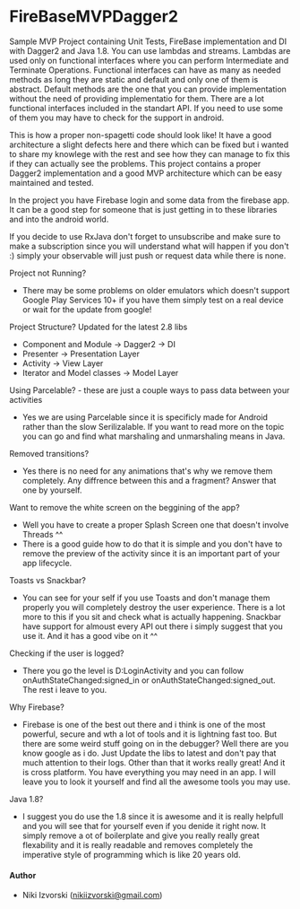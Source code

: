 FireBaseMVPDagger2
==========

Sample MVP Project containing Unit Tests, FireBase implementation and DI with Dagger2 and Java 1.8. You can use lambdas and streams. Lambdas are used only on functional interfaces where you can perform Intermediate and Terminate Operations. Functional interfaces can have as many as needed methods as long they are static and default and only one of them is abstract. Default methods are the one that you can provide implementation without the need of providing implementatio for them. There are a lot functional interfaces included in the standart API. If you need to use some of them you may have to check for the support in android.

This is how a proper non-spagetti code should look like! It have a good architecture a slight defects here and there which can be fixed but i wanted to share my knowlege with the rest and see how they can manage to fix this if they can actually see the problems. This project contains a proper Dagger2 implementation and a good MVP architecture which can be easy maintained and tested.

In the project you have Firebase login and some data from the firebase app. It can be a good step for someone that is just getting in to these libraries and into the android world.

If you decide to use RxJava don't forget to unsubscribe and make sure to make a subscription since you will understand what will happen if you don't :) simply your observable will just push or request data while there is none.

Project not Running? 

- There may be some problems on older emulators which doesn't support Google Play Services 10+ if you have them simply test on a real device or wait for the update from google!

Project Structure? Updated for the latest 2.8 libs

- Component and Module -> Dagger2 -> DI
- Presenter -> Presentation Layer
- Activity -> View Layer
- Iterator and Model classes -> Model Layer

Using Parcelable? - these are just a couple ways to pass data between your activities

- Yes we are using Parcelable since it is specificly made for Android rather than the slow Serilizalable. If you want to read more on the topic you can go and find what marshaling and unmarshaling means in Java.

Removed transitions?

- Yes there is no need for any animations that's why we remove them completely. Any diffrence between this and a fragment? Answer that one by yourself.

Want to remove the white screen on the beggining of the app?

- Well you have to create a proper Splash Screen one that doesn't involve Threads ^^
- There is a good guide how to do that it is simple and you don't have to remove the preview of the activity since it is an important part of your app lifecycle.

Toasts vs Snackbar?

- You can see for your self if you use Toasts and don't manage them properly you will completely destroy the user experience. There is a lot more to this if you sit and check what is actually happening. Snackbar have support for almoust every API out there i simply suggest that you use it. And it has a good vibe on it ^^

Checking if the user is logged?

- There you go the level is D:LoginActivity and you can follow onAuthStateChanged:signed_in or onAuthStateChanged:signed_out. The rest i leave to you.

Why Firebase?

- Firebase is one of the best out there and i think is one of the most powerful, secure and wth a lot of tools and it is lightning fast too. But there are some weird stuff going on in the debugger? Well there are you know google as i do. Just Update the libs to latest and don't pay that much attention to their logs. Other than that it works really great! And it is cross platform. You have everything you may need in an app. I will leave you to look it yourself and find all the awesome tools you may use.

Java 1.8?

- I suggest you do use the 1.8 since it is awesome and it is really helpfull and you will see that for yourself even if you denide it right now. It simply remove a ot of boilerplate and give you really really great flexability and it is really readable and removes completely the imperative style of programming which is like 20 years old.

#### Author

- Niki Izvorski (nikiizvorski@gmail.com)
